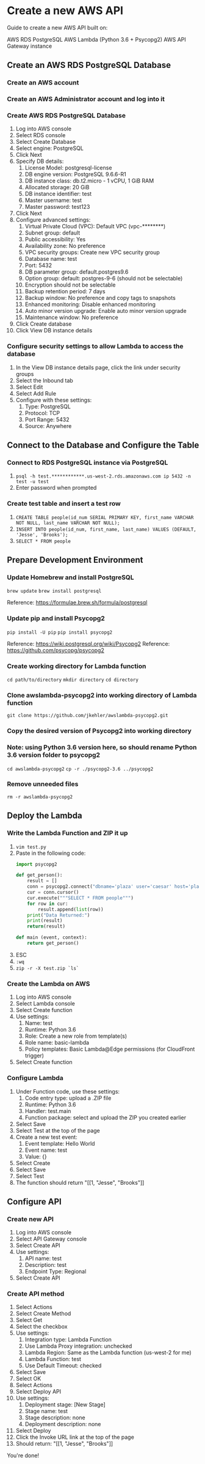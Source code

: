 # Create a new AWS API

Guide to create a new AWS API built on:

AWS RDS PostgreSQL
AWS Lambda (Python 3.6 + Psycopg2)
AWS API Gateway instance

## Create an AWS RDS PostgreSQL Database

### Create an AWS account

### Create an AWS Administrator account and log into it

### Create AWS RDS PostgreSQL Database

1. Log into AWS console
2. Select RDS console
3. Select Create Database
4. Select engine: PostgreSQL
5. Click Next
6. Specify DB details:
    1. License Model: postgresql-license
    2. DB engine version: PostgreSQL 9.6.6-R1
    3. DB instance class: db.t2.micro - 1 vCPU, 1 GiB RAM
    4. Allocated storage: 20 GiB
    5. DB instance identifier: test
    6. Master username: test
    7. Master password: test123
7. Click Next
8. Configure advanced settings:
    1. Virtual Private Cloud (VPC): Default VPC (vpc-********)
    2. Subnet group: default
    3. Public accessibility: Yes
    4. Availability zone: No preference
    5. VPC security groups: Create new VPC security group
    6. Database name: test
    7. Port: 5432
    8. DB parameter group: default.postgres9.6
    9. Option group: default: postgres-9-6 (should not be selectable)
    10. Encryption should not be selectable
    11. Backup retention period: 7 days
    12. Backup window: No preference and copy tags to snapshots
    13. Enhanced monitoring: Disable enhanced monitoring
    14. Auto minor version upgrade: Enable auto minor version upgrade
    15. Maintenance window: No preference
9. Click Create database
10. Click View DB instance details

### Configure security settings to allow Lambda to access the database

1. In the View DB instance details page, click the link under security groups
2. Select the Inbound tab
3. Select Edit
4. Select Add Rule
5. Configure with these settings:
    1. Type: PostgreSQL
    2. Protocol: TCP
    3. Port Range: 5432
    4. Source: Anywhere

## Connect to the Database and Configure the Table

### Connect to RDS PostgreSQL instance via PostgreSQL

1. `psql -h test.************.us-west-2.rds.amazonaws.com ip 5432 -n test -u test`
2. Enter password when prompted

### Create test table and insert a test row

1. `CREATE TABLE people(id_num SERIAL PRIMARY KEY, first_name VARCHAR NOT NULL, last_name VARCHAR NOT NULL);`
2. `INSERT INTO people(id_num, first_name, last_name) VALUES (DEFAULT, 'Jesse', 'Brooks');`
3. `SELECT * FROM people`




## Prepare Development Environment

### Update Homebrew and install PostgreSQL

`brew update`
`brew install postgresql`

Reference: https://formulae.brew.sh/formula/postgresql

### Update pip and install Psycopg2

`pip install -U pip`
`pip install psycopg2`

Reference: https://wiki.postgresql.org/wiki/Psycopg2
Reference: https://github.com/psycopg/psycopg2

### Create working directory for Lambda function

`cd path/to/directory`
`mkdir directory`
`cd directory`

### Clone awslambda-psycopg2 into working directory of Lambda function

`git clone https://github.com/jkehler/awslambda-psycopg2.git`

### Copy the desired version of Psycopg2 into working directory 
### Note: using Python 3.6 version here, so should rename Python 3.6 version folder to psycopg2

`cd awslambda-psycopg2`
`cp -r ./psycopg2-3.6 ../psycopg2`

### Remove unneeded files

`rm -r awslambda-psycopg2`




## Deploy the Lambda

### Write the Lambda Function and ZIP it up

1. `vim test.py`
2. Paste in the following code:
    ```python
    import psycopg2

    def get_person():
        result = []
        conn = psycopg2.connect("dbname='plaza' user='caesar' host='plaza.c2wsmdjwnmys.us-west-2.rds.amazonaws.com' password='Coco4658210.'")
        cur = conn.cursor()
        cur.execute("""SELECT * FROM people""")
        for row in cur:
            result.append(list(row))
        print("Data Returned:")
        print(result)
        return(result)

    def main (event, context):
        return get_person()
    ```
3. ESC
4. `:wq`
5. ``zip -r -X test.zip `ls` ``

### Create the Lambda on AWS

1. Log into AWS console
2. Select Lambda console
3. Select Create function
4. Use settings:
    1. Name: test
    2. Runtime: Python 3.6
    3. Role: Create a new role from template(s)
    4. Role name: basic-lambda
    5. Policy templates: Basic Lambda@Edge permissions (for CloudFront trigger)
5. Select Create function

### Configure Lambda

1. Under Function code, use these settings:
    1. Code entry type: upload a .ZIP file
    2. Runtime: Python 3.6
    3. Handler: test.main
    4. Function package: select and upload the ZIP you created earlier
2. Select Save
3. Select Test at the top of the page
4. Create a new test event:
    1. Event template: Hello World
    2. Event name: test
    3. Value: {}
5. Select Create
6. Select Save
7. Select Test
8. The function should return "[[1, "Jesse", "Brooks"]]

## Configure API

### Create new API

1. Log into AWS console
2. Select API Gateway console
3. Select Create API
4. Use settings:
    1. API name: test
    2. Description: test
    3. Endpoint Type: Regional
5. Select Create API

### Create API method

1. Select Actions
2. Select Create Method
3. Select Get
4. Select the checkbox
5. Use settings:
    1. Integration type: Lambda Function
    2. Use Lambda Proxy integration: unchecked
    3. Lambda Region: Same as the Lambda function (us-west-2 for me)
    4. Lambda Function: test
    5. Use Default Timeout: checked
6. Select Save
7. Select OK
8. Select Actions
9. Select Deploy API
10. Use settings:
    1. Deployment stage: [New Stage]
    2. Stage name: test
    3. Stage description: none
    4. Deployment description: none
11. Select Deploy
12. Click the Invoke URL link at the top of the page
13. Should return: "[[1, "Jesse", "Brooks"]]

You're done!
